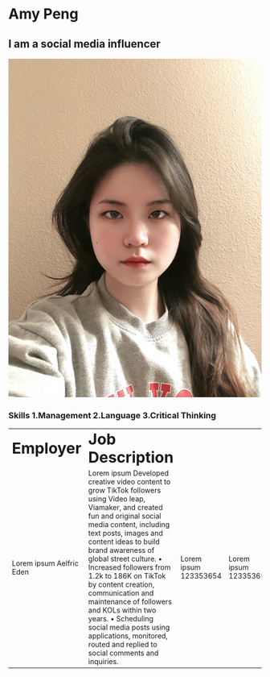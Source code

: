 <h1> Amy Peng
</h1>
<h2> I am a social media influencer
</h2>
<img alt="My Profile Picture" src="https://raw.githubusercontent.com/AmyP37/J124/main/Image/IMG_4637.JPG" />
<h3> Skills
  1.Management 2.Language 3.Critical Thinking
</h3>
<table border="0">
 <tr>
    <td><b style="font-size:30px">Employer</b></td>
    <td><b style="font-size:30px">Job Description</b></td>
 </tr>
 <tr>
    <td>Lorem ipsum Aelfric Eden</td>
    <td>Lorem ipsum Developed creative video content to grow TikTok followers using Video leap, Viamaker, and created fun and original social media content, including text posts, images and content ideas to build brand awareness of global street culture.
• Increased followers from 1.2k to 186K on TikTok by content creation, communication and maintenance of followers and KOLs within two years.
• Scheduling social media posts using applications, monitored, routed and replied to social comments and inquiries.</td>
    <td>Lorem ipsum 123353654</td>
    <td>Lorem ipsum 123353654</td>
 </tr>
</table>
